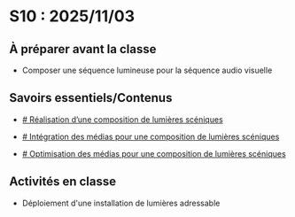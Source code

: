 # S10 : <!-- %: S10 -->2025/11/03<!-- %; -->

## À préparer avant la classe

* Composer une séquence lumineuse pour la séquence audio visuelle

## Savoirs essentiels/Contenus

* [ <!-- %: BLOC3_SAVOIR4  --># Réalisation d’une composition de lumières scéniques<!-- %; -->](../../03-savoirs/03/04/README.md)

* [ <!-- %: BLOC3_SAVOIR5  --># Intégration des médias pour une composition de lumières scéniques<!-- %; -->](../../03-savoirs/03/05/README.md)

* [ <!-- %: BLOC3_SAVOIR6  --># Optimisation des médias pour une composition de lumières scéniques<!-- %; -->](../../03-savoirs/03/06/README.md)


## Activités en classe

* Déploiement d'une installation de lumières adressable

